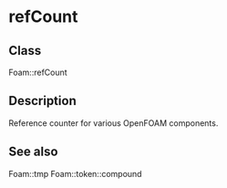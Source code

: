 # refCount 
## Class
Foam::refCount

## Description
Reference counter for various OpenFOAM components.

## See also
Foam::tmp
Foam::token::compound

